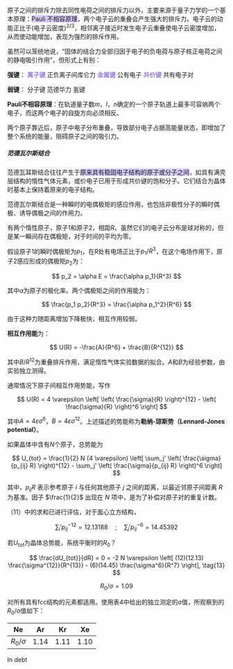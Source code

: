 原子之间的排斥力除去同性电荷之间的排斥力以外，主要来源于量子力学的一个基本原理：<span style="background:rgba(184, 164, 255, 0.55)">Pauli 不相容原理</span>，两个电子云的重叠会产生强大的排斥力。电子云的动能正比于(电子云密度)$^{2/3}$，相邻离子接近时发生电子云重叠使电子云密度增加，从而使动能增加，表现为强烈的排斥作用。

虽然可以笼统地说，“固体的结合力全部归因于电子的负电荷与原子核正电荷之间的静电吸引作用”，但形式上有别：

**强键**：
	<span style="font-weight:bold; color:rgb(150, 127, 215)">离子键</span> 正负离子间库仑力
	<span style="font-weight:bold; color:rgb(150, 127, 215)">金属键</span> 公有电子
	<span style="font-weight:bold; color:rgb(150, 127, 215)">共价键</span> 共有电子对

**弱键**：
	分子键 范德华力
	氢键

**Pauli不相容原理**：在轨道量子数$m$，$l$，$n$确定的一个原子轨道上最多可容纳两个电子，而这两个电子的自旋方向必须相反。

两个原子靠近后，原子中电子分布重叠，导致部分电子占据高能量状态，即增加了整个系统的能量，阻碍原子之间的吸引力。

##### 范德瓦尔斯结合
范德瓦耳斯结合往往产生于<span style="background:rgba(184, 164, 255, 0.55)">原来具有稳固电子结构的原子或分子之间</span>，如具有满壳层结构的惰性气体元素，或价电子已用于形成共价键的饱和分子。它们结合为晶体时基本上保持着原来的电子结构。

范德瓦尔斯结合是一种瞬时的电偶极矩的感应作用，也包括非极性分子的瞬时偶极、诱导偶极之间的作用力。

有两个惰性原子，原子1和原子2，相距$R$。虽然它们的电子云分布是球对称的，但是某一瞬间存在偶极矩，对于时间的平均为零。

假设原子1的瞬时偶极矩为$p_1$，在$R$处有电场正比于$p_1 / R^3$，在这个电场作用下，原子2感应形成的偶极矩$p_2$为：

$$
p_2 = \alpha E = \frac{\alpha p_1}{R^3}
$$

其中$\alpha$为原子的极化率。两个偶极矩之间的作用能为：

$$
\frac{p_1 p_2}{R^3} = \frac{\alpha p_1^2}{R^6}
$$

由于这种力随距离增加下降极快，相互作用较弱。

**相互作用能**为：

$$
U(R) = -\frac{A}{R^6} + \frac{B}{R^{12}}
$$

其中$B/R^{12}$为重叠排斥作用，满足惰性气体实验数据的拟合。$A$和$B$为经验参数，由实验独立测得。

通常情况下原子间相互作用势能，写作

$$
U(R) = 4 \varepsilon \left[ \left( \frac{\sigma}{R} \right)^{12} - \left( \frac{\sigma}{R} \right)^6 \right]
$$

其中$A = 4 \varepsilon \sigma^6$，$B = 4 \varepsilon \sigma^{12}$。上述描述的势能称为**勒纳-琼斯势（Lennard-Jones potential）**。

如果晶体中含有$N$个原子，总势能为

$$
U_{tot} = \frac{1}{2} N (4 \varepsilon) \left[ \sum_j' \left( \frac{\sigma}{p_{ij} R} \right)^{12} - \sum_j' \left( \frac{\sigma}{p_{ij} R} \right)^6 \right]
$$

其中，$p_{ij} R$ 表示参考原子 $i$ 与任何其他原子 $j$ 之间的距离，以最近邻原子间距离 $R$ 为基准。因子 $\frac{1}{2}$ 出现在 $N$ 项中，是为了补偿对原子对的重复计数。

（11）中的求和已进行评估，对于面心立方结构，

$$
\sum_i' p_{ij}^{-12} = 12.13188 \quad ; \quad \sum_j' p_{ij}^{-6} = 14.45392 \tag{12}
$$

若$U_{tot}$为晶体总势能，系统平衡时的$R_0$？

$$
\frac{dU_{tot}}{dR} = 0 = -2 N \varepsilon \left[ (12)(12.13) \frac{\sigma^{12}}{R^{13}} - (6)(14.45) \frac{\sigma^6}{R^7} \right], \tag{13}
$$

$$
R_0/\sigma = 1.09 \tag{14}
$$

对所有具有fcc结构的元素都适用。使用表4中给出的独立测定的σ值，所观察到的$R_0$/σ值如下：

| Ne | Ar | Kr | Xe |
|----|----|----|----|
| $R_0/\sigma$ | 1.14 | 1.11 | 1.10 | 1.09  |
In debt